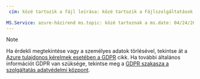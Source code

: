 ```yaml
---
 cím: közé tartozik a fájl leírása: közé tartozik a Fájlszolgáltatások: azure-házirend Szerző: eross-msft
 
MS.Service: azure-házirend ms.topic: közé tartoznak a ms.date: 04/24/2018 ms.author: lizross ms.custom: fájlokat
---
```


>[!Note] 
>Ha érdekli megtekintése vagy a személyes adatok törlésével, tekintse át a [Azure tulajdonos kérelmek esetében a GDPR](https://docs.microsoft.com/microsoft-365/compliance/gdpr-dsr-azure) cikk. Ha további általános információt GDPR van szüksége, tekintse meg a [GDPR szakasza a szolgáltatás adatvédelmi központ](https://www.microsoft.com/en-us/TrustCenter/Privacy/gdpr/default.aspx).